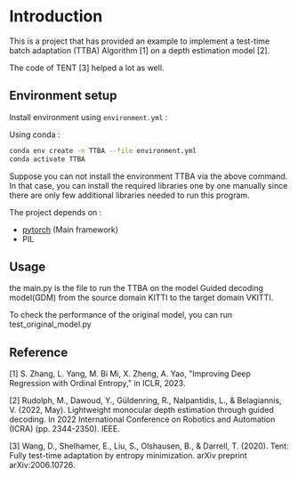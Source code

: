 # Introduction

This is a project that has provided an example to implement a test-time batch adaptation (TTBA) Algorithm [1] on a depth estimation model [2].

The code of TENT [3] helped a lot as well. 


## **Environment setup**

Install environment using `environment.yml` : 

Using conda : 

```bash
conda env create -n TTBA --file environment.yml
conda activate TTBA
```

Suppose you can not install the environment TTBA via the above command. In that case, you can install the required libraries one by one manually since there are only few additional libraries needed to run this program.

The project depends on :
- [pytorch](https://pytorch.org/) (Main framework)
- PIL


## **Usage**

the main.py is the file to run the TTBA on the model Guided decoding model(GDM) from the source domain KITTI to the target domain VKITTI.

To check the performance of the original model, you can run test_original_model.py


## Reference

[1] S. Zhang, L. Yang, M. Bi Mi, X. Zheng, A. Yao, "Improving Deep Regression with Ordinal Entropy," in ICLR, 2023.

[2] Rudolph, M., Dawoud, Y., Güldenring, R., Nalpantidis, L., & Belagiannis, V. (2022, May). Lightweight monocular depth estimation through guided decoding. In 2022 International Conference on Robotics and Automation (ICRA) (pp. 2344-2350). IEEE.

[3] Wang, D., Shelhamer, E., Liu, S., Olshausen, B., & Darrell, T. (2020). Tent: Fully test-time adaptation by entropy minimization. arXiv preprint arXiv:2006.10726.

